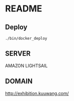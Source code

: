 # README

## Deploy
`./bin/docker_deploy`

## SERVER
AMAZON LIGHTSAIL

## DOMAIN
http://exhibition.kuuwang.com/